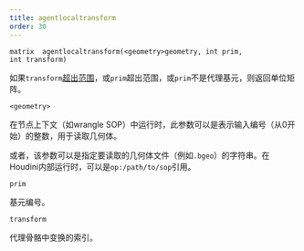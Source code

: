 ```yaml
---
title: agentlocaltransform
order: 30
---
```


`matrix  agentlocaltransform(<geometry>geometry, int prim, int transform)`

如果`transform`[超出范围](agenttransformcount.html "返回代理基元骨骼中的变换数量")，或`prim`超出范围，或`prim`不是代理基元，则返回单位矩阵。

`<geometry>`

在节点上下文（如wrangle SOP）中运行时，此参数可以是表示输入编号（从0开始）的整数，用于读取几何体。

或者，该参数可以是指定要读取的几何体文件（例如`.bgeo`）的字符串。在Houdini内部运行时，可以是`op:/path/to/sop`引用。

`prim`

基元编号。

`transform`

代理骨骼中变换的索引。
